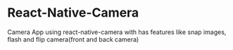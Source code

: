 # React-Native-Camera
Camera App using react-native-camera with has features like snap images, flash and flip camera(front and back camera)
